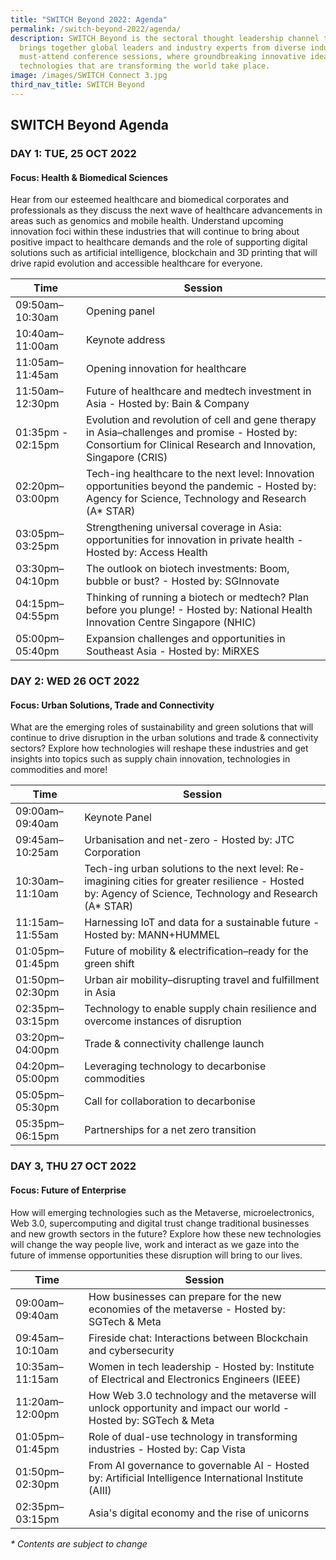 ```yaml
---
title: "SWITCH Beyond 2022: Agenda"
permalink: /switch-beyond-2022/agenda/
description: SWITCH Beyond is the sectoral thought leadership channel that
  brings together global leaders and industry experts from diverse industries to
  must-attend conference sessions, where groundbreaking innovative ideas and
  technologies that are transforming the world take place.
image: /images/SWITCH Connect 3.jpg
third_nav_title: SWITCH Beyond
---
```

## SWITCH Beyond Agenda

### **DAY 1: TUE, 25 OCT 2022**
#### **Focus: Health & Biomedical Sciences**
Hear from our esteemed healthcare and biomedical corporates and professionals as they discuss the next wave of healthcare advancements in areas such as genomics and mobile health. Understand upcoming innovation foci within these industries that will continue to bring about positive impact to healthcare demands and the role of supporting digital solutions such as artificial intelligence, blockchain and 3D printing that will drive rapid evolution and accessible healthcare for everyone.

| Time | Session | 
| -------- | -------- |
| 09:50am–10:30am  | Opening panel |
| 10:40am–11:00am  | Keynote address |
| 11:05am–11:45am | Opening innovation for healthcare  |
| 11:50am–12:30pm | Future of healthcare and medtech investment in Asia - Hosted by: Bain & Company  |
| 01:35pm - 02:15pm | Evolution and revolution of cell and gene therapy in Asia–challenges and promise - Hosted by: Consortium for Clinical Research and Innovation, Singapore (CRIS) |
| 02:20pm–03:00pm | Tech-ing healthcare to the next level: Innovation opportunities beyond the pandemic - Hosted by: Agency for Science, Technology and Research (A* STAR)  | 
| 03:05pm–03:25pm  | Strengthening universal coverage in Asia: opportunities for innovation in private health - Hosted by: Access Health |
| 03:30pm–04:10pm  | The outlook on biotech investments: Boom, bubble or bust? - Hosted by: SGInnovate |
| 04:15pm–04:55pm  | Thinking of running a biotech or medtech? Plan before you plunge! - Hosted by: National Health Innovation Centre Singapore (NHIC) |
| 05:00pm–05:40pm  | Expansion challenges and opportunities in Southeast Asia - Hosted by: MiRXES |

### **DAY 2: WED 26 OCT 2022**
#### **Focus: Urban Solutions, Trade and Connectivity**
What are the emerging roles of sustainability and green solutions that will continue to drive disruption in the urban solutions and trade & connectivity sectors? Explore how technologies will reshape these industries and get insights into topics such as supply chain innovation, technologies in commodities and more!

| Time | Session | 
| -------- | -------- |
| 09:00am–09:40am  | Keynote Panel |
| 09:45am–10:25am  | Urbanisation and net-zero - Hosted by: JTC Corporation |
| 10:30am–11:10am  | Tech-ing urban solutions to the next level: Re-imagining cities for greater resilience - Hosted by: Agency of Science, Technology and Research (A* STAR) |
| 11:15am–11:55am | Harnessing IoT and data for a sustainable future - Hosted by: MANN+HUMMEL |
| 01:05pm–01:45pm | Future of mobility & electrification–ready for the green shift |
| 01:50pm–02:30pm | Urban air mobility–disrupting travel and fulfillment in Asia |
| 02:35pm–03:15pm | Technology to enable supply chain resilience and overcome instances of disruption | 
| 03:20pm–04:00pm  | Trade & connectivity challenge launch |
| 04:20pm–05:00pm  | Leveraging technology to decarbonise commodities |
| 05:05pm–05:30pm  | Call for collaboration to decarbonise |
| 05:35pm–06:15pm  | Partnerships for a net zero transition |

### **DAY 3, THU 27 OCT 2022**
#### **Focus: Future of Enterprise**
How will emerging technologies such as the Metaverse, microelectronics, Web 3.0, supercomputing and digital trust change traditional businesses and new growth sectors in the future? Explore how these new technologies will change the way people live, work and interact as we gaze into the future of immense opportunities these disruption will bring to our lives.

| Time | Session | 
| -------- | -------- |
| 09:00am–09:40am  | How businesses can prepare for the new economies of the metaverse - Hosted by: SGTech & Meta |
| 09:45am–10:10am  | Fireside chat: Interactions between Blockchain and cybersecurity |
| 10:35am–11:15am | Women in tech leadership - Hosted by: Institute of Electrical and Electronics Engineers (IEEE) |
| 11:20am–12:00pm | How Web 3.0 technology and the metaverse will unlock opportunity and impact our world - Hosted by: SGTech & Meta  |
| 01:05pm–01:45pm | Role of dual-use technology in transforming industries - Hosted by: Cap Vista |
| 01:50pm–02:30pm | From AI governance to governable AI - Hosted by: Artificial Intelligence International Institute (AIII) |
| 02:35pm–03:15pm | Asia's digital economy and the rise of unicorns | 

_* Contents are subject to change_